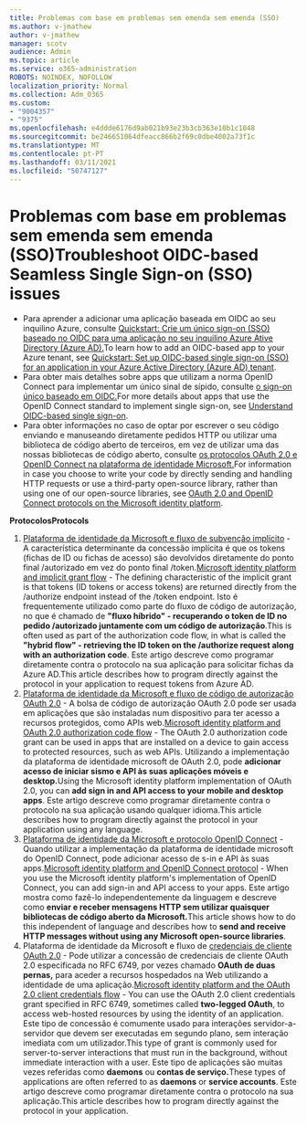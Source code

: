 ```yaml
---
title: Problemas com base em problemas sem emenda sem emenda (SSO)
ms.author: v-jmathew
author: v-jmathew
manager: scotv
audience: Admin
ms.topic: article
ms.service: o365-administration
ROBOTS: NOINDEX, NOFOLLOW
localization_priority: Normal
ms.collection: Adm_O365
ms.custom:
- "9004357"
- "9375"
ms.openlocfilehash: e4ddde6176d9ab021b93e23b3cb363e10b1c1048
ms.sourcegitcommit: be246651064dfeacc866b2f69c0dbe4002a73f1c
ms.translationtype: MT
ms.contentlocale: pt-PT
ms.lasthandoff: 03/11/2021
ms.locfileid: "50747127"
---
```

# <a name="troubleshoot-oidc-based-seamless-single-sign-on-sso-issues"></a><span data-ttu-id="2026f-102">Problemas com base em problemas sem emenda sem emenda (SSO)</span><span class="sxs-lookup"><span data-stu-id="2026f-102">Troubleshoot OIDC-based Seamless Single Sign-on (SSO) issues</span></span>

- <span data-ttu-id="2026f-103">Para aprender a adicionar uma aplicação baseada em OIDC ao seu inquilino Azure, consulte [Quickstart: Crie um único sign-on (SSO) baseado no OIDC para uma aplicação no seu inquilino Azure Ative Directory (Azure AD).](https://docs.microsoft.com/azure/active-directory/manage-apps/add-application-portal-setup-oidc-sso)</span><span class="sxs-lookup"><span data-stu-id="2026f-103">To learn how to add an OIDC-based app to your Azure tenant, see [Quickstart: Set up OIDC-based single sign-on (SSO) for an application in your Azure Active Directory (Azure AD) tenant](https://docs.microsoft.com/azure/active-directory/manage-apps/add-application-portal-setup-oidc-sso).</span></span>
- <span data-ttu-id="2026f-104">Para obter mais detalhes sobre apps que utilizam a norma OpenID Connect para implementar um único sinal de sípido, consulte [o sign-on único baseado em OIDC.](https://docs.microsoft.com/azure/active-directory/manage-apps/configure-oidc-single-sign-on)</span><span class="sxs-lookup"><span data-stu-id="2026f-104">For more details about apps that use the OpenID Connect standard to implement single sign-on, see [Understand OIDC-based single sign-on](https://docs.microsoft.com/azure/active-directory/manage-apps/configure-oidc-single-sign-on).</span></span>
- <span data-ttu-id="2026f-105">Para obter informações no caso de optar por escrever o seu código enviando e manuseando diretamente pedidos HTTP ou utilizar uma biblioteca de código aberto de terceiros, em vez de utilizar uma das nossas bibliotecas de código aberto, consulte [os protocolos OAuth 2.0 e OpenID Connect na plataforma de identidade Microsoft.](https://docs.microsoft.com/azure/active-directory/develop/active-directory-v2-protocols)</span><span class="sxs-lookup"><span data-stu-id="2026f-105">For information in case you choose to write your code by directly sending and handling HTTP requests or use a third-party open-source library, rather than using one of our open-source libraries, see [OAuth 2.0 and OpenID Connect protocols on the Microsoft identity platform](https://docs.microsoft.com/azure/active-directory/develop/active-directory-v2-protocols).</span></span>

<span data-ttu-id="2026f-106">**Protocolos**</span><span class="sxs-lookup"><span data-stu-id="2026f-106">**Protocols**</span></span>

1. <span data-ttu-id="2026f-107">[Plataforma de identidade da Microsoft e fluxo de subvenção implícito](https://docs.microsoft.com/azure/active-directory/develop/v2-oauth2-implicit-grant-flow) - A característica determinante da concessão implícita é que os tokens (fichas de ID ou fichas de acesso) são devolvidos diretamente do ponto final /autorizado em vez do ponto final /token.</span><span class="sxs-lookup"><span data-stu-id="2026f-107">[Microsoft identity platform and implicit grant flow](https://docs.microsoft.com/azure/active-directory/develop/v2-oauth2-implicit-grant-flow) - The defining characteristic of the implicit grant is that tokens (ID tokens or access tokens) are returned directly from the /authorize endpoint instead of the /token endpoint.</span></span> <span data-ttu-id="2026f-108">Isto é frequentemente utilizado como parte do fluxo de código de autorização, no que é chamado de **"fluxo híbrido" - recuperando o token de ID no pedido /autorizado juntamente com um código de autorização**.</span><span class="sxs-lookup"><span data-stu-id="2026f-108">This is often used as part of the authorization code flow, in what is called the **"hybrid flow" - retrieving the ID token on the /authorize request along with an authorization code**.</span></span> <span data-ttu-id="2026f-109">Este artigo descreve como programar diretamente contra o protocolo na sua aplicação para solicitar fichas da Azure AD.</span><span class="sxs-lookup"><span data-stu-id="2026f-109">This article describes how to program directly against the protocol in your application to request tokens from Azure AD.</span></span>
2. <span data-ttu-id="2026f-110">[Plataforma de identidade da Microsoft e fluxo de código de autorização OAuth 2.0](https://docs.microsoft.com/azure/active-directory/develop/v2-oauth2-auth-code-flow) - A bolsa de código de autorização OAuth 2.0 pode ser usada em aplicações que são instaladas num dispositivo para ter acesso a recursos protegidos, como APIs web.</span><span class="sxs-lookup"><span data-stu-id="2026f-110">[Microsoft identity platform and OAuth 2.0 authorization code flow](https://docs.microsoft.com/azure/active-directory/develop/v2-oauth2-auth-code-flow) - The OAuth 2.0 authorization code grant can be used in apps that are installed on a device to gain access to protected resources, such as web APIs.</span></span> <span data-ttu-id="2026f-111">Utilizando a implementação da plataforma de identidade microsoft de OAuth 2.0, pode **adicionar acesso de iniciar sismo e API às suas aplicações móveis e desktop.**</span><span class="sxs-lookup"><span data-stu-id="2026f-111">Using the Microsoft identity platform implementation of OAuth 2.0, you can **add sign in and API access to your mobile and desktop apps**.</span></span> <span data-ttu-id="2026f-112">Este artigo descreve como programar diretamente contra o protocolo na sua aplicação usando qualquer idioma.</span><span class="sxs-lookup"><span data-stu-id="2026f-112">This article describes how to program directly against the protocol in your application using any language.</span></span>
3. <span data-ttu-id="2026f-113">[Plataforma de identidade da Microsoft e protocolo OpenID Connect](https://docs.microsoft.com/azure/active-directory/develop/v2-protocols-oidc) - Quando utilizar a implementação da plataforma de identidade microsoft do OpenID Connect, pode adicionar acesso de s-in e API às suas apps.</span><span class="sxs-lookup"><span data-stu-id="2026f-113">[Microsoft identity platform and OpenID Connect protocol](https://docs.microsoft.com/azure/active-directory/develop/v2-protocols-oidc) - When you use the Microsoft identity platform's implementation of OpenID Connect, you can add sign-in and API access to your apps.</span></span> <span data-ttu-id="2026f-114">Este artigo mostra como fazê-lo independentemente da linguagem e descreve como **enviar e receber mensagens HTTP sem utilizar quaisquer bibliotecas de código aberto da Microsoft.**</span><span class="sxs-lookup"><span data-stu-id="2026f-114">This article shows how to do this independent of language and describes how to **send and receive HTTP messages without using any Microsoft open-source libraries**.</span></span>
4. <span data-ttu-id="2026f-115">Plataforma de identidade da Microsoft e fluxo de [credenciais de cliente OAuth 2.0](https://docs.microsoft.com/azure/active-directory/develop/v2-oauth2-client-creds-grant-flow) - Pode utilizar a concessão de credenciais de cliente OAuth 2.0 especificada no RFC 6749, por vezes chamado **OAuth de duas pernas,** para aceder a recursos hospedados na Web utilizando a identidade de uma aplicação.</span><span class="sxs-lookup"><span data-stu-id="2026f-115">[Microsoft identity platform and the OAuth 2.0 client credentials flow](https://docs.microsoft.com/azure/active-directory/develop/v2-oauth2-client-creds-grant-flow) - You can use the OAuth 2.0 client credentials grant specified in RFC 6749, sometimes called **two-legged OAuth**, to access web-hosted resources by using the identity of an application.</span></span> <span data-ttu-id="2026f-116">Este tipo de concessão é comumente usado para interações servidor-a-servidor que devem ser executadas em segundo plano, sem interação imediata com um utilizador.</span><span class="sxs-lookup"><span data-stu-id="2026f-116">This type of grant is commonly used for server-to-server interactions that must run in the background, without immediate interaction with a user.</span></span> <span data-ttu-id="2026f-117">Este tipo de aplicações são muitas vezes referidas como **daemons** ou **contas de serviço.**</span><span class="sxs-lookup"><span data-stu-id="2026f-117">These types of applications are often referred to as **daemons** or **service accounts**.</span></span> <span data-ttu-id="2026f-118">Este artigo descreve como programar diretamente contra o protocolo na sua aplicação.</span><span class="sxs-lookup"><span data-stu-id="2026f-118">This article describes how to program directly against the protocol in your application.</span></span>
